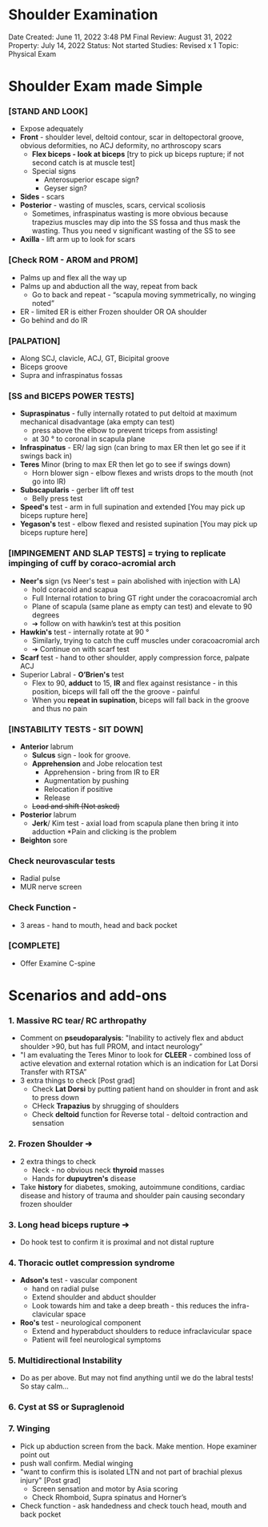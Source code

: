 # Shoulder Examination

Date Created: June 11, 2022 3:48 PM
Final Review: August 31, 2022
Property: July 14, 2022
Status: Not started
Studies: Revised x 1
Topic: Physical Exam

# Shoulder Exam made Simple

### [STAND AND LOOK]

- Expose adequately
- **Front** - shoulder level, deltoid contour, scar in deltopectoral groove, obvious deformities, no ACJ deformity, no arthroscopy scars
    - **Flex biceps - look at biceps** [try to pick up biceps rupture; if not second catch is at muscle test]
    - Special signs
        - Anterosuperior escape sign?
        - Geyser sign?
- **Sides** - scars
- **Posterior** - wasting of muscles, scars, cervical scoliosis
    - Sometimes, infraspinatus wasting is more obvious because trapezius muscles may dip into the SS fossa and thus mask the wasting. Thus you need v significant wasting of the SS to see
- **Axilla** - lift arm up to look for scars

### [Check ROM - AROM and PROM]

- Palms up and flex all the way up
- Palms up and abduction all the way, repeat from back
    - Go to back and repeat - “scapula moving symmetrically, no winging noted”
- ER - limited ER is either Frozen shoulder OR OA shoulder
- Go behind and do IR

### [PALPATION]

- Along SCJ, clavicle, ACJ, GT, Bicipital groove
- Biceps groove
- Supra and infraspinatus fossas

### [SS and BICEPS POWER TESTS]

- **Supraspinatus** - fully internally rotated to put deltoid at maximum mechanical disadvantage (aka empty can test)
    - press above the elbow to prevent triceps from assisting!
    - at 30 ° to coronal in scapula plane
- **Infraspinatus** - ER/ lag sign (can bring to max ER then let go see if it swings back in)
- **Teres** Minor (bring to max ER then let go to see if swings down)
    - Horn blower sign - elbow flexes and wrists drops to the mouth (not go into IR)
- **Subscapularis** - gerber lift off test
    - Belly press test
- **Speed's** test - arm in full supination and extended [You may pick up biceps rupture here]
- **Yegason's** test - elbow flexed and resisted supination [You may pick up biceps rupture here]

### [IMPINGEMENT AND SLAP TESTS] = trying to replicate impinging of cuff by coraco-acromial arch

- **Neer's** sign (vs Neer's test = pain abolished with injection with LA)
    - hold coracoid and scapua
    - Full Internal rotation to bring GT right under the coracoacromial arch
    - Plane of scapula (same plane as empty can test) and elevate to 90 degrees
    - ➔ follow on with hawkin’s test at this position
- **Hawkin's** test - internally rotate at 90 °
    - Similarly, trying to catch the cuff muscles under coracoacromial arch
    - ➔ Continue on with scarf test
- **Scarf** test - hand to other shoulder, apply compression force, palpate ACJ
- Superior Labral - **O’Brien's** test
    - Flex to 90, **adduct** to 15, **IR** and flex against resistance - in this position, biceps will fall off the the groove - painful
    - When you **repeat in supination**, biceps will fall back in the groove and thus no pain

### [INSTABILITY TESTS - SIT DOWN]

- **Anterior** labrum
    - **Sulcus** sign - look for groove.
    - **Apprehension** and Jobe relocation test
        - Apprehension - bring from IR to ER
        - Augmentation by pushing
        - Relocation if positive
        - Release
    - ~~Load and shift (Not asked)~~
- **Posterior** labrum
    - **Jerk**/ Kim test - axial load from scapula plane then bring it into adduction *Pain and clicking is the problem
- **Beighton** sore

### Check neurovascular tests

- Radial pulse
- MUR nerve screen

### Check Function -

- 3 areas - hand to mouth, head and back pocket

### [COMPLETE]

- Offer Examine C-spine

# Scenarios and add-ons

### 1. Massive RC tear/ RC arthropathy

- Comment on **pseudoparalysis**: "Inability to actively flex and abduct shoulder >90, but has full PROM, and intact neurology”
- "I am evaluating the Teres Minor to look for **CLEER** - combined loss of active elevation and external rotation which is an indication for Lat Dorsi Transfer with RTSA”
- 3 extra things to check [Post grad]
    - Check **Lat Dorsi** by putting patient hand on shoulder in front and ask to press down
    - CHeck **Trapazius** by shrugging of shoulders
    - Check **deltoid** function for Reverse total - deltoid contraction and sensation

### 2. Frozen Shoulder ➔

- 2 extra things to check
    - Neck - no obvious neck **thyroid** masses
    - Hands for **dupuytren's** disease
- Take **history** for diabetes, smoking, autoimmune conditions, cardiac disease and history of trauma and shoulder pain causing secondary frozen shoulder

### 3. Long head biceps rupture ➔

- Do hook test to confirm it is proximal and not distal rupture

### 4. Thoracic outlet compression syndrome

- **Adson's** test - vascular component
    - hand on radial pulse
    - Extend shoulder and abduct shoulder
    - Look towards him and take a deep breath - this reduces the infra-clavicular space
- **Roo's** test - neurological component
    - Extend and hyperabduct shoulders to reduce infraclavicular space
    - Patient will feel neurological symptoms

### 5. Multidirectional Instability

- Do as per above. But may not find anything until we do the labral tests! So stay calm…

### 6. Cyst at SS or Supraglenoid

### 7. Winging

- Pick up abduction screen from the back. Make mention. Hope examiner point out
- push wall confirm. Medial winging
- "want to confirm this is isolated LTN and not part of brachial plexus injury" [Post grad]
    - Screen sensation and motor by Asia scoring
    - Check Rhomboid, Supra spinatus and Horner’s
- Check function - ask handedness and check touch head, mouth and back pocket